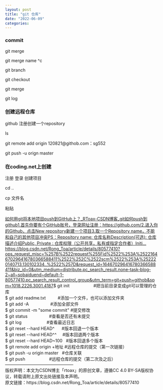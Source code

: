 ```yaml
---
layout: post
title: "git 仓库"
date: "2022-06-09"
categories: 
---
```

<h3>commit</h3> 
<p>git merge</p> 
<p>git merge name ^c</p> 
<p>git branch</p> 
<p>git checkout</p> 
<p>git merge</p> 
<p>git log</p> 
<h3>创建远程仓库</h3> 
<p>github 注册创建一个repository</p> 
<p>ls</p> 
<p>git remote add origin 120821@githob.com：sg552</p> 
<p>git push -u orign master</p> 
<h3>在coding.net上创建</h3> 
<p>注册 登录 创建项目</p> 
<p>cd ..</p> 
<p>cp 文件名</p> 
<p>粘贴</p> 
<p></p> 
<p><a class="has-card" href="https://blog.csdn.net/Rong_Toa/article/details/80577410?ops_request_misc=%257B%2522request%255Fid%2522%253A%2522164670296416780366588411%2522%252C%2522scm%2522%253A%252220140713.130102334..%2522%257D&amp;request_id=164670296416780366588411&amp;biz_id=0&amp;utm_medium=distribute.pc_search_result.none-task-blog-2~all~sobaiduend~default-1-80577410.pc_search_result_control_group&amp;utm_term=git+push+githob&amp;spm=1018.2226.3001.4187" title="如何用git将本地项目push到GitHub上？_RToax-CSDN博客_git如何push到github"><span class="link-card-box"><span class="link-title">如何用git将本地项目push到GitHub上？_RToax-CSDN博客_git如何push到github</span><span class="link-desc">1.首先你要有个GitHub账号，登录网址注册：https://github.com/2.进入你的Github，点击New repository新建一个项目3.取一个Repository name，不能和自己的其他项目冲突PS：Repository name: 仓库名称Description(可选): 仓库描述介绍Public, Private : 仓库权限（公开共享，私有或指定合作者）Initi...</span><span class="link-link"><img alt="" class="link-link-icon" src="https://g.csdnimg.cn/static/logo/favicon32.ico">https://blog.csdn.net/Rong_Toa/article/details/80577410?ops_request_misc=%257B%2522request%255Fid%2522%253A%2522164670296416780366588411%2522%252C%2522scm%2522%253A%252220140713.130102334..%2522%257D&amp;request_id=164670296416780366588411&amp;biz_id=0&amp;utm_medium=distribute.pc_search_result.none-task-blog-2~all~sobaiduend~default-1-80577410.pc_search_result_control_group&amp;utm_term=git+push+githob&amp;spm=1018.2226.3001.4187</span></span></a>$ git init                    #把当前目录变成git可以管理的仓库<br> $ git add readme.txt          #添加一个文件，也可以添加文件夹<br> $ git add -A                  #添加全部文件<br> $ git commit -m "some commit" #提交修改<br> $ git status                  #查看是否还有未提交<br> $ git log                     #查看最近日志<br> $ git reset --hard HEAD^      #版本回退一个版本<br> $ git reset --hard HEAD^^     #版本回退两个版本<br> $ git reset --hard HEAD~100   #版本回退多个版本<br> $ git remote add origin +地址 #远程仓库的提交（第一次链接）<br> $ git push -u origin master   #仓库关联<br> $ git push                    #远程仓库的提交（第二次及之后）<br> ————————————————<br> 版权声明：本文为CSDN博主「rtoax」的原创文章，遵循CC 4.0 BY-SA版权协议，转载请附上原文出处链接及本声明。<br> 原文链接：https://blog.csdn.net/Rong_Toa/article/details/80577410</p> 
<p></p> 
<p></p> 
<p></p>
